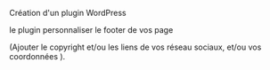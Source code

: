 Création d'un plugin WordPress

le plugin personnaliser le footer de vos page 

(Ajouter le copyright et/ou les liens de vos réseau sociaux, et/ou vos coordonnées ).
